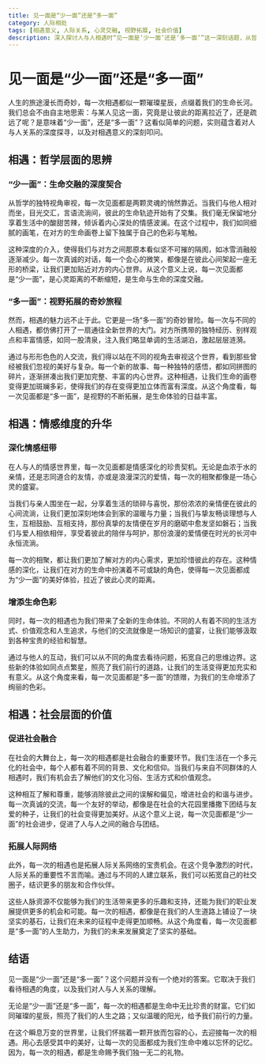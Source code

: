 ```yaml
---
title: 见一面是“少一面”还是“多一面”
category: 人际相处
tags: [相遇意义, 人际关系, 心灵交融, 视野拓展, 社会价值]
description: 深入探讨人与人相遇时“见一面是‘少一面’还是‘多一面’”这一深刻话题，从哲学、情感、社会等多层面剖析相遇对人际关系及个人生命体验的影响。
---
```

# 见一面是“少一面”还是“多一面”
人生的旅途漫长而奇妙，每一次相遇都似一颗璀璨星辰，点缀着我们的生命长河。我们总会不由自主地思索：与某人见这一面，究竟是让彼此的距离拉近了，还是疏远了呢？是意味着“少一面”，还是“多一面”？这看似简单的问题，实则蕴含着对人与人关系的深度探寻，以及对相遇意义的深刻叩问。

## 相遇：哲学层面的思辨

### “少一面”：生命交融的深度契合
从哲学的独特视角审视，每一次见面都是两颗灵魂的悄然靠近。当我们与他人相对而坐，目光交汇，言语流淌间，彼此的生命轨迹开始有了交集。我们毫无保留地分享着生活中的酸甜苦辣，倾诉着内心深处的情感波澜。在这个过程中，我们如同细腻的画笔，在对方的生命画卷上留下独属于自己的色彩与笔触。

这种深度的介入，使得我们与对方之间那原本看似坚不可摧的隔阂，如冰雪消融般逐渐减少。每一次真诚的对话，每一个会心的微笑，都像是在彼此心间架起一座无形的桥梁，让我们更加贴近对方的内心世界。从这个意义上说，每一次见面都是“少一面”，是心灵距离的不断缩短，是生命与生命的深度交融。

### “多一面”：视野拓展的奇妙旅程
然而，相遇的魅力远不止于此。它更是一场“多一面”的奇妙冒险。每一次与不同的人相遇，都仿佛打开了一扇通往全新世界的大门。对方所携带的独特经历、别样观点和丰富情感，如同一股清泉，注入我们略显单调的生活湖泊，激起层层涟漪。

通过与形形色色的人交流，我们得以站在不同的视角去审视这个世界，看到那些曾经被我们忽视的美好与复杂。每一个新的故事、每一种独特的感悟，都如同拼图的碎片，逐渐拼凑出我们更加完整、丰富的内心世界。这种相遇，让我们生命的画卷变得更加斑斓多彩，使得我们的存在变得更加立体而富有深度。从这个角度看，每一次见面都是“多一面”，是视野的不断拓展，是生命体验的日益丰富。

## 相遇：情感维度的升华

### 深化情感纽带
在人与人的情感世界里，每一次见面都是情感深化的珍贵契机。无论是血浓于水的亲情，还是志同道合的友情，亦或是浪漫深沉的爱情，每一次的相聚都像是一场心灵的盛宴。

当我们与亲人围坐在一起，分享着生活的琐碎与喜悦，那份浓浓的亲情便在彼此的心间流淌，让我们更加深刻地体会到家的温暖与力量；当我们与挚友畅谈理想与人生，互相鼓励、互相支持，那份真挚的友情便在岁月的磨砺中愈发坚如磐石；当我们与爱人相依相伴，享受着彼此的陪伴与呵护，那份浪漫的爱情便在时光的长河中永恒流淌。

每一次的相聚，都让我们更加了解对方的内心需求，更加珍惜彼此的存在。这种情感的深化，让我们在对方的生命中扮演着不可或缺的角色，使得每一次见面都成为“少一面”的美好体验，拉近了彼此心灵的距离。

### 增添生命色彩
同时，每一次的相遇也为我们带来了全新的生命体验。不同的人有着不同的生活方式、价值观念和人生追求，与他们的交流就像是一场知识的盛宴，让我们能够汲取到各种宝贵的经验和智慧。

通过与他人的互动，我们可以从不同的角度去看待问题，拓宽自己的思维边界。这些新的体验如同点点繁星，照亮了我们前行的道路，让我们的生活变得更加充实和有意义。从这个角度来看，每一次见面都是“多一面”的馈赠，为我们的生命增添了绚丽的色彩。

## 相遇：社会层面的价值

### 促进社会融合
在社会的大舞台上，每一次的相遇都是社会融合的重要环节。我们生活在一个多元化的社会中，每个人都有着不同的背景、文化和信仰。当我们与来自不同群体的人相遇时，我们有机会去了解他们的文化习俗、生活方式和价值观念。

这种相互了解和尊重，能够消除彼此之间的误解和偏见，增进社会的和谐与进步。每一次真诚的交流，每一个友好的举动，都像是在社会的大花园里播撒下团结与友爱的种子，让我们的社会变得更加美好。从这个意义上说，每一次见面都是“少一面”的社会进步，促进了人与人之间的融合与团结。

### 拓展人际网络
此外，每一次的相遇也是拓展人际关系网络的宝贵机会。在这个竞争激烈的时代，人际关系的重要性不言而喻。通过与不同的人建立联系，我们可以拓宽自己的社交圈子，结识更多的朋友和合作伙伴。

这些人脉资源不仅能够为我们的生活带来更多的乐趣和支持，还能为我们的职业发展提供更多的机会和可能。每一次的相遇，都像是在我们的人生道路上铺设了一块坚实的基石，让我们在未来的征程中走得更加顺畅。从这个角度看，每一次见面都是“多一面”的人生助力，为我们的未来发展奠定了坚实的基础。

## 结语
见一面是“少一面”还是“多一面”？这个问题并没有一个绝对的答案。它取决于我们看待相遇的角度，以及我们对人与人关系的理解。

无论是“少一面”还是“多一面”，每一次的相遇都是生命中无比珍贵的财富。它们如同璀璨的星辰，照亮了我们的人生之路；又似温暖的阳光，给予我们前行的力量。

在这个瞬息万变的世界里，让我们怀揣着一颗开放而包容的心，去迎接每一次的相遇。用心去感受其中的美好，让每一次的见面都成为我们生命中难以忘怀的记忆。因为，每一次的相遇，都是生命赐予我们独一无二的礼物。